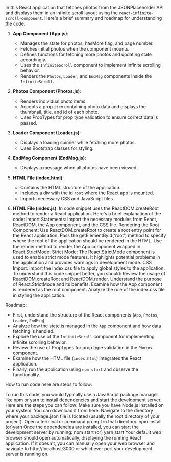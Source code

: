 In this React application that fetches photos from the JSONPlaceholder API and displays them in an infinite scroll layout using the `react-infinite-scroll-component`. Here's a brief summary and roadmap for understanding the code:

1. **App Component (App.js)**:
   - Manages the state for photos, hasMore flag, and page number.
   - Fetches initial photos when the component mounts.
   - Defines functions for fetching more photos and updating state accordingly.
   - Uses the `InfiniteScroll` component to implement infinite scrolling behavior.
   - Renders the `Photos`, `Loader`, and `EndMsg` components inside the `InfiniteScroll`.

2. **Photos Component (Photos.js)**:
   - Renders individual photo items.
   - Accepts a prop `item` containing photo data and displays the thumbnail, title, and id of each photo.
   - Uses PropTypes for prop type validation to ensure correct data is passed.

3. **Loader Component (Loader.js)**:
   - Displays a loading spinner while fetching more photos.
   - Uses Bootstrap classes for styling.

4. **EndMsg Component (EndMsg.js)**:
   - Displays a message when all photos have been viewed.

5. **HTML File (index.html)**:
   - Contains the HTML structure of the application.
   - Includes a div with the id `root` where the React app is mounted.
   - Imports necessary CSS and JavaScript files.

6. **HTML File (index.js)**:
In  code snippet uses the ReactDOM.createRoot method to render a React application. Here's a brief explanation of the code:
Import Statements:
Import the necessary modules from React, ReactDOM, the App component, and the CSS file.
Rendering the Root Component:
Use ReactDOM.createRoot to create a root entry point for the React application.
Pass the getElementById('root') method to specify where the root of the application should be rendered in the HTML.
Use the render method to render the App component wrapped in React.StrictMode.
Strict Mode:
The React.StrictMode component is used to enable strict mode features. It highlights potential problems in the application and provides warnings in development mode.
CSS Import:
Import the index.css file to apply global styles to the application.
To understand this code snippet better, you should:
Review the usage of ReactDOM.createRoot and ReactDOM.render.
Understand the purpose of React.StrictMode and its benefits.
Examine how the App component is rendered as the root component.
Analyze the role of the index.css file in styling the application.


Roadmap:

- First, understand the structure of the React components (`App`, `Photos`, `Loader`, `EndMsg`).
- Analyze how the state is managed in the `App` component and how data fetching is handled.
- Explore the use of the `InfiniteScroll` component for implementing infinite scrolling behavior.
- Review the use of PropTypes for prop type validation in the `Photos` component.
- Examine how the HTML file (`index.html`) integrates the React application.
- Finally, run the application using `npm start` and observe the functionality.

              

How to run code here are steps to follow:

To run this code, you would typically use a JavaScript package manager like npm or yarn to install dependencies and start the development server. Here are the steps you can follow:
Make sure you have Node.js installed on your system. You can download it from here.
Navigate to the directory where your package.json file is located (usually the root directory of your project).
Open a terminal or command prompt in that directory.
npm install (or)yarn
Once the dependencies are installed, you can start the development server by running:  npm start  (or) yarn start
Your default web browser should open automatically, displaying the running React application. If it doesn't, you can manually open your web browser and navigate to http://localhost:3000 or whichever port your development server is running on.

